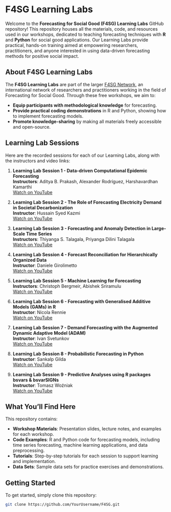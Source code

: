 # F4SG Learning Labs

Welcome to the **Forecasting for Social Good (F4SG) Learning Labs** GitHub repository! This repository houses all the materials, code, and resources used in our workshops, dedicated to teaching forecasting techniques with **R** and **Python** for social good applications. Our Learning Labs provide practical, hands-on training aimed at empowering researchers, practitioners, and anyone interested in using data-driven forecasting methods for positive social impact.

## About F4SG Learning Labs

The **F4SG Learning Labs** are part of the larger [F4SG Network](https://www.linkedin.com/company/f4sg), an international network of researchers and practitioners working in the field of Forecasting for Social Good. Through these free workshops, we aim to:

- **Equip participants with methodological knowledge** for forecasting.
- **Provide practical coding demonstrations** in R and Python, showing how to implement forecasting models.
- **Promote knowledge-sharing** by making all materials freely accessible and open-source.

## Learning Lab Sessions

Here are the recorded sessions for each of our Learning Labs, along with the instructors and video links:

1. **Learning Lab Session 1 - Data-driven Computational Epidemic Forecasting**  
   **Instructors**: Aditya B. Prakash, Alexander Rodríguez, Harshavardhan Kamarthi  
   [Watch on YouTube](https://www.youtube.com/watch?v=VCiDhRxNxgc)

2. **Learning Lab Session 2 - The Role of Forecasting Electricity Demand in Societal Decarbonization**  
   **Instructor**: Hussain Syed Kazmi  
   [Watch on YouTube](https://www.youtube.com/watch?v=GqVj-t66O24)

3. **Learning Lab Session 3 - Forecasting and Anomaly Detection in Large-Scale Time Series**  
   **Instructors**: Thiyanga S. Talagala, Priyanga Dilini Talagala  
   [Watch on YouTube](https://www.youtube.com/watch?v=JFX67fJKZVg)

4. **Learning Lab Session 4 - Forecast Reconciliation for Hierarchically Organized Data**  
   **Instructor**: Daniele Girolimetto  
   [Watch on YouTube](https://youtu.be/6BCjz6hG6P8)

5. **Learning Lab Session 5 - Machine Learning for Forecasting**  
   **Instructors**: Christoph Bergmeir, Abishek Sriramulu  
   [Watch on YouTube](https://youtu.be/5NcysxYp7v4)

6. **Learning Lab Session 6 - Forecasting with Generalised Additive Models (GAMs) in R**  
   **Instructor**: Nicola Rennie  
   [Watch on YouTube](https://youtu.be/g-FNgZxA4VY)

7. **Learning Lab Session 7 - Demand Forecasting with the Augmented Dynamic Adaptive Model (ADAM)**  
   **Instructor**: Ivan Svetunkov  
   [Watch on YouTube](https://youtu.be/fPpdyWDxZG0)

8. **Learning Lab Session 8 - Probabilistic Forecasting in Python**  
   **Instructor**: Sankalp Gilda  
   [Watch on YouTube](https://youtu.be/JivcR00sDMw)

9. **Learning Lab Session 9 - Predictive Analyses using R packages bsvars & bsvarSIGNs**  
   **Instructor**: Tomasz Woźniak  
   [Watch on YouTube](https://youtu.be/JivcR00sDMw)

## What You’ll Find Here

This repository contains:
- **Workshop Materials**: Presentation slides, lecture notes, and examples for each workshop.
- **Code Examples**: R and Python code for forecasting models, including time series forecasting, machine learning applications, and data preprocessing.
- **Tutorials**: Step-by-step tutorials for each session to support learning and implementation.
- **Data Sets**: Sample data sets for practice exercises and demonstrations.

## Getting Started

To get started, simply clone this repository:

```bash
git clone https://github.com/YourUsername/F4SG.git
